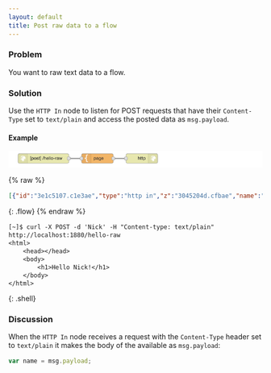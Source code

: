 ```yaml
---
layout: default
title: Post raw data to a flow
---
```


### Problem

You want to raw text data to a flow.

### Solution

Use the <code class="node">HTTP In</code> node to listen for POST requests that
have their `Content-Type` set to `text/plain` and access the posted data as `msg.payload`.

#### Example

![](/images/http/post-raw-data-to-a-flow.png)

{% raw %}
~~~json
[{"id":"3e1c5107.c1e3ae","type":"http in","z":"3045204d.cfbae","name":"","url":"/hello-raw","method":"post","swaggerDoc":"","x":120,"y":920,"wires":[["cf679478.309868"]]},{"id":"cf679478.309868","type":"template","z":"3045204d.cfbae","name":"page","field":"payload","fieldType":"msg","format":"handlebars","syntax":"mustache","template":"<html>\n    <head></head>\n    <body>\n        <h1>Hello {{ payload }}!</h1>\n    </body>\n</html>","x":290,"y":920,"wires":[["f3c1a3f0.0c3e6"]]},{"id":"f3c1a3f0.0c3e6","type":"http response","z":"3045204d.cfbae","name":"","x":430,"y":920,"wires":[]}]
~~~
{: .flow}
{% endraw %}

~~~text
[~]$ curl -X POST -d 'Nick' -H "Content-type: text/plain" http://localhost:1880/hello-raw
<html>
    <head></head>
    <body>
        <h1>Hello Nick!</h1>
    </body>
</html>
~~~
{: .shell}

### Discussion

When the <code class="node">HTTP In</code> node receives a request with the `Content-Type`
header set to `text/plain` it makes the body of the available as `msg.payload`:

~~~javascript
var name = msg.payload;
~~~
